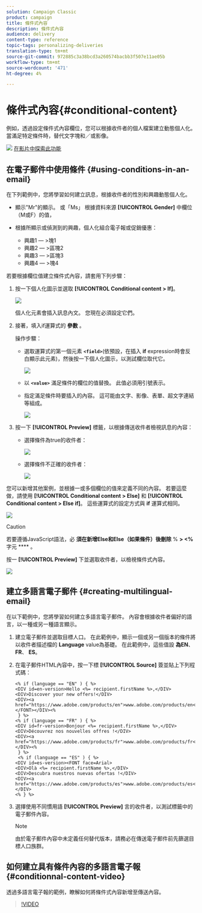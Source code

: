 ```yaml
---
solution: Campaign Classic
product: campaign
title: 條件式內容
description: 條件式內容
audience: delivery
content-type: reference
topic-tags: personalizing-deliveries
translation-type: tm+mt
source-git-commit: 972885c3a38bcd3a260574bacbb3f507e11ae05b
workflow-type: tm+mt
source-wordcount: '471'
ht-degree: 4%

---
```



# 條件式內容{#conditional-content}

例如，透過設定條件式內容欄位，您可以根據收件者的個人檔案建立動態個人化。 當滿足特定條件時，替代文字塊和／或影像。

![](assets/do-not-localize/how-to-video.png) [在影片中探索此功能](#conditionnal-content-video)


## 在電子郵件中使用條件 {#using-conditions-in-an-email}

在下列範例中，您將學習如何建立訊息，根據收件者的性別和興趣動態個人化。

* 顯示&quot;Mr&quot;的顯示。 或「Ms」 根據資料來源 **[!UICONTROL Gender]** 中欄位（M或F）的值，
* 根據所顯示或偵測到的興趣，個人化組合電子報或促銷優惠：

   * 興趣1 — >塊1
   * 興趣2 — >區塊2
   * 興趣3 — >區塊3
   * 興趣4 — >塊4

若要根據欄位值建立條件式內容，請套用下列步驟：

1. 按一下個人化圖示並選取 **[!UICONTROL Conditional content > If]**。

   ![](assets/s_ncs_user_conditional_content02.png)

   個人化元素會插入訊息內文。 您現在必須設定它們。

1. 接著，填入if運算式的 **參數** 。

   操作步驟：

   * 選取運算式的第一個元素 **`<field>`**(依預設，在插入 **if** expression時會反白顯示此元素)，然後按一下個人化圖示，以測試欄位取代它。

      ![](assets/s_ncs_user_conditional_content03.png)

   * 以 **`<value>`** 滿足條件的欄位的值替換。 此值必須用引號表示。
   * 指定滿足條件時要插入的內容。 這可能由文字、影像、表單、超文字連結等組成。

      ![](assets/s_ncs_user_conditional_content04.png)

1. 按一下 **[!UICONTROL Preview]** 標籤，以根據傳送收件者檢視訊息的內容：

   * 選擇條件為true的收件者：

      ![](assets/s_ncs_user_conditional_content05.png)

   * 選擇條件不正確的收件者：

      ![](assets/s_ncs_user_conditional_content06.png)

您可以新增其他案例，並根據一或多個欄位的值來定義不同的內容。 若要這麼做，請使用 **[!UICONTROL Conditional content > Else]** 和 **[!UICONTROL Conditional content > Else if]**。 這些運算式的設定方式與 **if** 運算式相同。

![](assets/s_ncs_user_conditional_content07.png)

>[!CAUTION]
>
>若要遵循JavaScript語法，必 **須在新增Else和Else（如果條件）後刪除** % **> &lt;%** 字元 **** 。

按一 **[!UICONTROL Preview]** 下並選取收件者，以檢視條件式內容。

![](assets/s_ncs_user_conditional_content08.png)

## 建立多語言電子郵件 {#creating-multilingual-email}

在以下範例中，您將學習如何建立多語言電子郵件。 內容會根據收件者偏好的語言，以一種或另一種語言顯示。

1. 建立電子郵件並選取目標人口。 在此範例中，顯示一個或另一個版本的條件將以收件者描述檔的 **Language** value為基礎。 在此範例中，這些值設 **為EN**、 **FR**、 **ES**。
1. 在電子郵件HTML內容中，按一下標 **[!UICONTROL Source]** 簽並貼上下列程式碼：

   ```
   <% if (language == "EN" ) { %>
   <DIV id=en-version>Hello <%= recipient.firstName %>,</DIV>
   <DIV>Discover your new offers!</DIV>
   <DIV><a href="https://www.adobe.com/products/en">www.adobe.com/products/en</A></FONT></DIV><%
    } %>
   <% if (language == "FR" ) { %>
   <DIV id=fr-version>Bonjour <%= recipient.firstName %>,</DIV>
   <DIV>Découvrez nos nouvelles offres !</DIV>
   <DIV><a href="https://www.adobe.com/products/fr">www.adobe.com/products/fr</A></DIV><%
    } %>
    <% if (language == "ES" ) { %>
   <DIV id=es-version><FONT face=Arial>
   <DIV>Olà <%= recipient.firstName %>,</DIV>
   <DIV>Descubra nuestros nuevas ofertas !</DIV>
   <DIV><a href="https://www.adobe.com/products/es">www.adobe.com/products/es</A></DIV>
   <% } %>
   ```

1. 選擇使用不同慣用語 **[!UICONTROL Preview]** 言的收件者，以測試標籤中的電子郵件內容。

   >[!NOTE]
   >
   >由於電子郵件內容中未定義任何替代版本，請務必在傳送電子郵件前先篩選目標人口族群。

## 如何建立具有條件內容的多語言電子報 {#conditionnal-content-video}

透過多語言電子報的範例，瞭解如何將條件式內容新增至傳送內容。

>[!VIDEO](https://video.tv.adobe.com/v/24926?quality=12)
